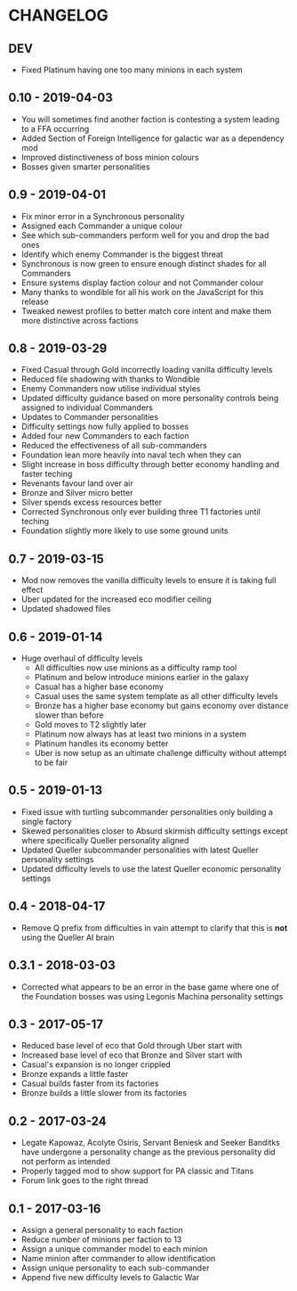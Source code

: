 # CHANGELOG

## DEV

 - Fixed Platinum having one too many minions in each system

## 0.10 - 2019-04-03

 - You will sometimes find another faction is contesting a system leading to a FFA occurring
 - Added Section of Foreign Intelligence for galactic war as a dependency mod
 - Improved distinctiveness of boss minion colours
 - Bosses given smarter personalities

## 0.9 - 2019-04-01

 - Fix minor error in a Synchronous personality
 - Assigned each Commander a unique colour
  - See which sub-commanders perform well for you and drop the bad ones
  - Identify which enemy Commander is the biggest threat
 - Synchronous is now green to ensure enough distinct shades for all Commanders
 - Ensure systems display faction colour and not Commander colour
 - Many thanks to wondible for all his work on the JavaScript for this release
 - Tweaked newest profiles to better match core intent and make them more distinctive across factions

## 0.8 - 2019-03-29

 - Fixed Casual through Gold incorrectly loading vanilla difficulty levels
 - Reduced file shadowing with thanks to Wondible
 - Enemy Commanders now utilise individual styles
 - Updated difficulty guidance based on more personality controls being assigned to individual Commanders
 - Updates to Commander personalities
 - Difficulty settings now fully applied to bosses
 - Added four new Commanders to each faction
 - Reduced the effectiveness of all sub-commanders
 - Foundation lean more heavily into naval tech when they can
 - Slight increase in boss difficulty through better economy handling and faster teching
 - Revenants favour land over air
 - Bronze and Silver micro better
 - Silver spends excess resources better
 - Corrected Synchronous only ever building three T1 factories until teching
 - Foundation slightly more likely to use some ground units

## 0.7 - 2019-03-15

 - Mod now removes the vanilla difficulty levels to ensure it is taking full effect
 - Uber updated for the increased eco modifier ceiling
 - Updated shadowed files

## 0.6 - 2019-01-14

 - Huge overhaul of difficulty levels
   - All difficulties now use minions as a difficulty ramp tool
   - Platinum and below introduce minions earlier in the galaxy
   - Casual has a higher base economy
   - Casual uses the same system template as all other difficulty levels
   - Bronze has a higher base economy but gains economy over distance slower than before
   - Gold moves to T2 slightly later
   - Platinum now always has at least two minions in a system
   - Platinum handles its economy better
   - Uber is now setup as an ultimate challenge difficulty without attempt to be fair

## 0.5 - 2019-01-13

 - Fixed issue with turtling subcommander personalities only building a single factory
 - Skewed personalities closer to Absurd skirmish difficulty settings except where specifically Queller personality aligned
 - Updated Queller subcommander personalities with latest Queller personality settings
 - Updated difficulty levels to use the latest Queller economic personality settings

## 0.4 - 2018-04-17

 - Remove Q prefix from difficulties in vain attempt to clarify that this is **not** using the Queller AI brain

## 0.3.1 - 2018-03-03

 - Corrected what appears to be an error in the base game where one of the Foundation bosses was using Legonis Machina personality settings

## 0.3 - 2017-05-17

 - Reduced base level of eco that Gold through Uber start with
 - Increased base level of eco that Bronze and Silver start with
 - Casual's expansion is no longer crippled
 - Bronze expands a little faster
 - Casual builds faster from its factories
 - Bronze builds a little slower from its factories

## 0.2 - 2017-03-24

 - Legate Kapowaz, Acolyte Osiris, Servant Beniesk and Seeker Banditks have undergone a personality change as the previous personality did not perform as intended
 - Properly tagged mod to show support for PA classic and Titans
 - Forum link goes to the right thread

## 0.1 - 2017-03-16

 - Assign a general personality to each faction
 - Reduce number of minions per faction to 13
 - Assign a unique commander model to each minion
 - Name minion after commander to allow identification
 - Assign unique personality to each sub-commander
 - Append five new difficulty levels to Galactic War